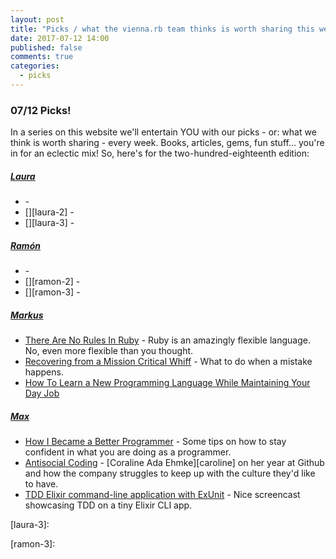 ```yaml
---
layout: post
title: "Picks / what the vienna.rb team thinks is worth sharing this week"
date: 2017-07-12 14:00
published: false
comments: true
categories:
  - picks
---
```


### 07/12 Picks!

In a series on this website we'll entertain YOU with our picks - or: what we think is worth sharing - every week.
Books, articles, gems, fun stuff... you're in for an eclectic mix! So, here's for the two-hundred-eighteenth edition:


##### [Laura][laura]
- [][laura-1] -
- [][laura-2] -
- [][laura-3] -

##### [Ramón][ramon]
- [][ramon-1] -
- [][ramon-2] -
- [][ramon-3] -

##### [Markus][markus]
- [There Are No Rules In Ruby][markus-1] - Ruby is an amazingly flexible language. No, even more flexible than you thought.
- [Recovering from a Mission Critical Whiff][markus-2] - What to do when a mistake happens.
- [How To Learn a New Programming Language While Maintaining Your Day Job][markus-3]

##### [Max][max]
- [How I Became a Better Programmer][max-1] - Some tips on how to stay confident in what you are doing as a programmer.
- [Antisocial Coding][max-2] - [Coraline Ada Ehmke][caroline] on her year at Github and how the company struggles to keep up with the culture they'd like to have.
- [TDD Elixir command-line application with ExUnit][max-3] - Nice screencast showcasing TDD on a tiny Elixir CLI app.



[laura]: https://www.twitter.com/alicetragedy
[laura-1]:
[laura-2]:
[laura-3]:

[ramon]: https://twitter.com/senorhuidobro
[ramon-1]:
[ramon-2]:
[ramon-3]:

[markus]: https://twitter.com/nuclearsquid
[markus-1]: http://www.hardscrabble.net/2017/there-are-no-rules-in-ruby/
[markus-2]: https://blog.ndepend.com/recovering-from-mission-critical-whiff/
[markus-3]: http://rob.conery.io/2015/10/05/how-to-learn-a-new-programming-language-while-maintaining-your-day-job-and-still-being-there-for-your-family/

[max]: https://www.twitter.com/klappradla
[max-1]: http://jlongster.com/How-I-Became-Better-Programmer
[max-2]: http://where.coraline.codes/blog/my-year-at-github/
[max-3]: https://www.amberbit.com/blog/2017/6/29/tdd-elixir-command-line-application-with-exunit/
